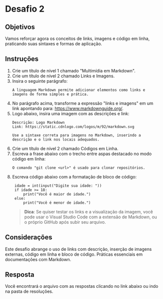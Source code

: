# Desafio 2
## Objetivos
Vamos reforçar agora os conceitos de links, imagens e código em linha, praticando suas sintaxes e formas de aplicação.
## Instruções
1. Crie um título de nível 1 chamado "Multimídia em Markdown".
2. Crie um título de nível 2 chamado Links e Imagens.
3. Insira o seguinte parágrafo:
   ```
   A linguagem Markdown permite adicionar elementos como links e imagens de forma simples e prática.
   ```
4. No parágrafo acima, transforme a expressão "links e imagens" em um link apontando para: https://www.markdownguide.org/.
5. Logo abaixo, insira uma imagem com as descrições e link:
   ```
   Descrição: Logo Markdown
   Link: https://static.cdnlogo.com/logos/m/92/markdown.svg

   Use a sintaxe correta para imagens no Markdown, inserindo a descrição e o link nos locais adequados.
   ```
6. Crie um título de nível 2 chamado Códigos em Linha.
7. Escreva a frase abaixo com o trecho entre aspas destacado no modo código em linha:
   ```
   O comando "git clone <url>" é usado para clonar repositórios.
   ```
8. Escreva código abaixo com  a formatação de bloco de código:
   ```
    idade = int(input("Digite sua idade: "))
    if idade >= 18:
        print("Você é maior de idade.")
    else:
        print("Você é menor de idade.")
   ```
   > **Dica**: Se quiser testar os links e a visualização da imagem, você pode usar o Visual Studio Code com a extensão de Markdown, ou o próprio GitHub após subir seu arquivo.

## Considerações
Este desafio abrange o uso de links com descrição, inserção de imagens externas, código em linha e bloco de código. Práticas essenciais em documentações com Markdown.
## Resposta
Você encontrará o arquivo com as respostas clicando no link abaixo ou indo na pasta de resoluções.